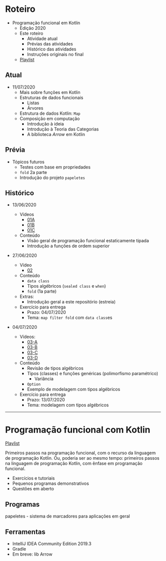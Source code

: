 # Roteiro

* Programação funcional em Kotlin
    * Edição 2020
    * Este roteiro
        * Atividade atual
        * Prévias das atividades
        * Histórico das atividades
        * Instruções originais no final
    * [Playlist](https://www.youtube.com/playlist?list=PLGw6FOJ2oNsFu_yAjcEbW-8kXuJWSaNcB)

## Atual

* 11/07/2020
    * Mais sobre funções em Kotlin
    * Estruturas de dados funcionais
        * Listas
        * Árvores
    * Estrutura de dados Kotlin: `Map`
    * Composição em computação
        * Introdução à ideia 
        * Introdução à Teoria das Categorias
        * A biblioteca _Arrow_ em Kotlin

## Prévia

* Tópicos futuros
    * Testes com base em propriedades
    * `fold` 2a parte
    * Introdução do projeto `papeletes`

## Histórico

* 13/06/2020
    * Vídeos
        * [01A](https://youtu.be/LLxBfXEUSVw) 
        * [01B](https://youtu.be/z-tiVVSQ0CY) 
        * [01C](https://youtu.be/KQJjAm7T4z8) 
    * Conteúdo
        * Visão geral de programação funcional estaticamente tipada
        * Introdução a funções de ordem superior

* 27/06/2020
    * Vídeo    
        * [02](https://youtu.be/ApIO_s9x9QQ)
    * Conteúdo 
        * `data class`
        * Tipos algébricos (`sealed class` e `when`)
        * `fold` (1a parte)
    * Extras: 
        * Introdução geral a este repositório (estreia)
    * Exercício para entrega 
        * Prazo: 04/07/2020
        * Tema: `map filter fold` com `data class`es

* 04/07/2020
    * Vídeos:
        * [03-A](https://youtu.be/Mu0tOYMuWtQ)
        * [03-B](https://youtu.be/cJth9MiyvQU)
        * [03-C](https://youtu.be/k5Mtm4KiIvw)
        * [03-D](https://youtu.be/xxsi2w2fe2Q)
    * Conteúdo
        * Revisão de tipos algébricos
        * Tipos (classes) e funções genéricas (polimorfismo paramétrico)
            * Variância
        * `Option`
        * Exemplo de modelagem com tipos algébricos
    * Exercício para entrega 
        * Prazo: 13/07/2020
        * Tema: modelagem com tipos algébricos

---
# Programação funcional com Kotlin

[Playlist](https://www.youtube.com/playlist?list=PLGw6FOJ2oNsFu_yAjcEbW-8kXuJWSaNcB)

Primeiros passos na programação funcional, com o recurso da linguagem de programação Kotlin.
Ou, poderia ser ao mesmo tempo: primeiros passos na linguagem de programação Kotlin, 
com ênfase em programação funcional.

* Exercícios e tutoriais
* Pequenos programas demonstrativos
* Questões em aberto

## Programas

papeletes - sistema de marcadores para aplicações em geral

## Ferramentas

* IntelliJ IDEA Community Edition 2019.3
* Gradle
* Em breve: lib Arrow